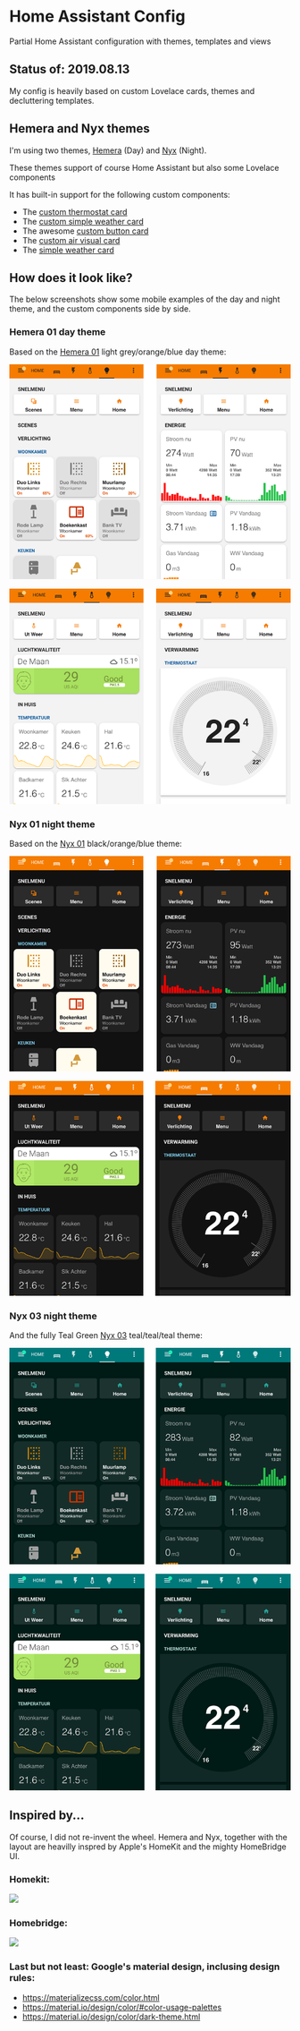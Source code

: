# Home Assistant Config
Partial Home Assistant configuration with themes, templates and views

## Status of: 2019.08.13
My config is heavily based on custom Lovelace cards, themes and decluttering templates.

## Hemera and Nyx themes
I'm using two themes, [Hemera](https://github.com/AmoebeLabs/Hemera_Theme-01-Orange_Blue) (Day) and [Nyx](https://github.com/AmoebeLabs/Nyx_Theme-01-Orange_Blue) (Night).

These themes support of course Home Assistant but also some Lovelace components

It has built-in support for the following custom components:
- The [custom thermostat card](https://github.com/ciotlosm/custom-lovelace/tree/master/thermostat-card)
- The [custom simple weather card](https://github.com/kalkih/simple-weather-card)
- The awesome [custom button card](https://github.com/custom-cards/button-card)
- The [custom air visual card](https://github.com/dnguyen800/air-visual-card)
- The [simple weather card](https://github.com/kalkih/simple-weather-card)

## How does it look like?
The below screenshots show some mobile examples of the day and night theme, and the custom components side by side.

### Hemera 01 day theme
Based on the [Hemera 01](https://github.com/AmoebeLabs/Hemera_Theme-01-Orange_Blue) light grey/orange/blue day theme:

![1](https://github.com/AmoebeLabs/Hemera_Theme-01-Orange_Blue/blob/master/screenshots/hemera-01-examples01.png)

![2](https://github.com/AmoebeLabs/Hemera_Theme-01-Orange_Blue/blob/master/screenshots/hemera-01-examples02.png)

### Nyx 01 night theme
Based on the [Nyx 01](https://github.com/AmoebeLabs/Nyx_Theme-01-Orange_Blue) black/orange/blue theme:

![1](https://github.com/AmoebeLabs/Nyx_Theme-01-Orange_Blue/blob/master/screenshots/nyx-01-examples01.png)

![2](https://github.com/AmoebeLabs/Nyx_Theme-01-Orange_Blue/blob/master/screenshots/nyx-01-examples02.png)

### Nyx 03 night theme
And the fully Teal Green [Nyx 03](https://github.com/AmoebeLabs/Nyx_Theme-03-Teal_Teal) teal/teal/teal theme:

![1](https://github.com/AmoebeLabs/Nyx_Theme-03-Teal_Teal/blob/master/screenshots/nyx-03-examples01.png)

![2](https://github.com/AmoebeLabs/Nyx_Theme-03-Teal_Teal/blob/master/screenshots/nyx-03-examples02.png)

## Inspired by...
Of course, I did not re-invent the wheel.
Hemera and Nyx, together with the layout are heavilly inspred by Apple's HomeKit and the mighty HomeBridge UI.

### Homekit:
![](https://github.com/AmoebeLabs/Home-Assistant-Config/blob/master/inspiration/Inspired%20by%20Homekit.png)

### Homebridge:
![](https://github.com/AmoebeLabs/Home-Assistant-Config/blob/master/inspiration/Inspired%20by%20Homebridge.png)

### Last but not least: Google's material design, inclusing design rules:
- https://materializecss.com/color.html
- https://material.io/design/color/#color-usage-palettes
- https://material.io/design/color/dark-theme.html
